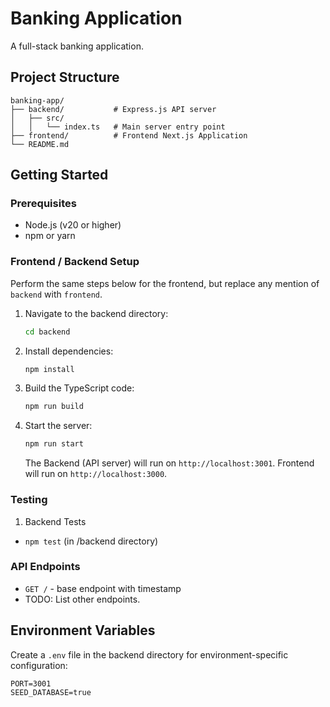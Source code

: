 # Banking Application

A full-stack banking application.

## Project Structure

```
banking-app/
├── backend/           # Express.js API server
│   ├── src/
│   │   └── index.ts   # Main server entry point
├── frontend/          # Frontend Next.js Application
└── README.md
```

## Getting Started

### Prerequisites

- Node.js (v20 or higher)
- npm or yarn

### Frontend / Backend Setup

Perform the same steps below for the frontend, but replace any mention of `backend` with `frontend`.

1. Navigate to the backend directory:

   ```bash
   cd backend
   ```

2. Install dependencies:

   ```bash
   npm install
   ```

3. Build the TypeScript code:

   ```bash
   npm run build
   ```

4. Start the server:

   ```bash
   npm run start
   ```

   The Backend (API server) will run on `http://localhost:3001`. Frontend will run on `http://localhost:3000`.

### Testing

1. Backend Tests

- `npm test` (in /backend directory)

### API Endpoints

- `GET /` - base endpoint with timestamp
- TODO: List other endpoints.

## Environment Variables

Create a `.env` file in the backend directory for environment-specific configuration:

```
PORT=3001
SEED_DATABASE=true
```
